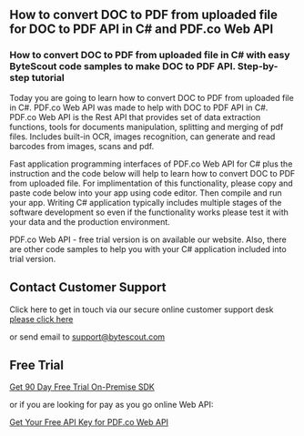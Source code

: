 ## How to convert DOC to PDF from uploaded file for DOC to PDF API in C# and PDF.co Web API

### How to convert DOC to PDF from uploaded file in C# with easy ByteScout code samples to make DOC to PDF API. Step-by-step tutorial

Today you are going to learn how to convert DOC to PDF from uploaded file in C#. PDF.co Web API was made to help with DOC to PDF API in C#. PDF.co Web API is the Rest API that provides set of data extraction functions, tools for documents manipulation, splitting and merging of pdf files. Includes built-in OCR, images recognition, can generate and read barcodes from images, scans and pdf.

Fast application programming interfaces of PDF.co Web API for C# plus the instruction and the code below will help to learn how to convert DOC to PDF from uploaded file. For implimentation of this functionality, please copy and paste code below into your app using code editor. Then compile and run your app. Writing C# application typically includes multiple stages of the software development so even if the functionality works please test it with your data and the production environment.

PDF.co Web API - free trial version is on available our website. Also, there are other code samples to help you with your C# application included into trial version.

## Contact Customer Support

Click here to get in touch via our secure online customer support desk [please click here](https://bytescout.zendesk.com/hc/en-us/requests/new?subject=PDF.co%20Web%20API%20Question)

or send email to [support@bytescout.com](mailto:support@bytescout.com?subject=PDF.co%20Web%20API%20Question) 

## Free Trial

[Get 90 Day Free Trial On-Premise SDK](https://bytescout.com/download/web-installer?utm_source=github-readme)

or if you are looking for pay as you go online Web API:

[Get Your Free API Key for PDF.co Web API](https://pdf.co/documentation/api?utm_source=github-readme)